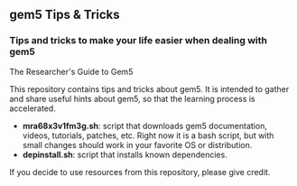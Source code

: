 ## gem5 Tips & Tricks
### **Tips and tricks to make your life easier when dealing with gem5**

The Researcher's Guide to Gem5

This repository contains tips and tricks about gem5. It is intended to gather and share useful hints about gem5, so that the learning process is accelerated.

* **mra68x3v1fm3g.sh**: script that downloads gem5 documentation, videos, tutorials, patches, etc. Right now it is a bash script, but with small changes should work in your favorite OS or distribution.
* **depinstall.sh**: script that installs known dependencies.

If you decide to use resources from this repository, please give credit.
